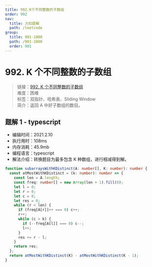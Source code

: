 ```yaml
---
title: 992.K个不同整数的子数组
order: 992
nav:
  title: 力扣题解
  path: /leetcode
group:
  title: 901-1000
  path: /901-1000
  order: 901
---
```


# 992. K 个不同整数的子数组

> 链接：[992. K 个不同整数的子数组](https://leetcode-cn.com/problems/subarrays-with-k-different-integers/)  
> 难度：困难  
> 标签：双指针、哈希表、Sliding Window  
> 简介：返回 A 中好子数组的数目。

## 题解 1 - typescript

- 编辑时间：2021.2.10
- 执行用时：108ms
- 内存消耗：45.9mb
- 编程语言：typescript
- 解法介绍：转换题目为最多包含 K 种数组，进行相减得到解。

```typescript
function subarraysWithKDistinct(A: number[], K: number): number {
  const atMostWithKDistinct = (k: number): number => {
    const len = A.length;
    const freq: number[] = new Array(len + 1).fill(0);
    let l = 0;
    let r = 0;
    let c = 0;
    let res = 0;
    while (r < len) {
      if (freq[A[r]]++ === 0) c++;
      r++;
      while (c > k) {
        if (--freq[A[l]] === 0) c--;
        l++;
      }
      res += r - l;
    }
    return res;
  };
  return atMostWithKDistinct(K) - atMostWithKDistinct(K - 1);
}
```
